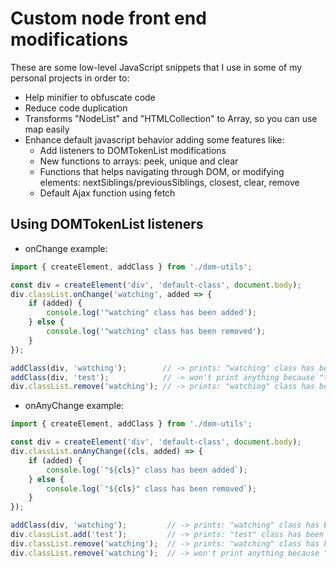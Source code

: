 # Custom node front end modifications

These are some low-level JavaScript snippets that I use in some of my personal projects in order to:
* Help minifier to obfuscate code
* Reduce code duplication
* Transforms "NodeList" and "HTMLCollection" to Array, so you can use map easily
* Enhance default javascript behavior adding some features like:
  * Add listeners to DOMTokenList modifications
  * New functions to arrays: peek, unique and clear
  * Functions that helps navigating through DOM, or modifying elements: nextSiblings/previousSiblings, closest, clear, remove
  * Default Ajax function using fetch


## Using DOMTokenList listeners

* onChange example:
```js
import { createElement, addClass } from './dom-utils';

const div = createElement('div', 'default-class', document.body);
div.classList.onChange('watching', added => {
	if (added) {
		console.log('"watching" class has been added');
	} else {
		console.log('"watching" class has been removed');
	}
});

addClass(div, 'watching');        // -> prints: "watching" class has been added
addClass(div, 'test');            // -> won't print anything because "test" class is not being observed
div.classList.remove('watching'); // -> prints: "watching" class has been removed

```


* onAnyChange example:
```js
import { createElement, addClass } from './dom-utils';

const div = createElement('div', 'default-class', document.body);
div.classList.onAnyChange((cls, added) => {
	if (added) {
		console.log(`"${cls}" class has been added`);
	} else {
		console.log(`"${cls}" class has been removed`);
	}
});

addClass(div, 'watching');         // -> prints: "watching" class has been added
div.classList.add('test');         // -> prints: "test" class has been added
div.classList.remove('watching');  // -> prints: "watching" class has been removed
div.classList.remove('watching');  // -> won't print anything because "watching" didn't exist in the first place

```